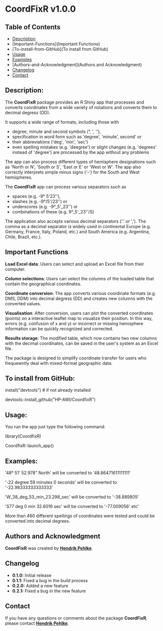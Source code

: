 # **CoordFixR v1.0.0**

## Table of Contents
- [Description](Description)
- [Important-Functions](Important Functions)
- [To-install-from-GitHub](To install from GitHub)
- [Usage](Usage)
- [Examples](Examples)
- [Authors-and-Acknowledgment](Authors and Acknowledgment)
- [Changelog](Changelog)
- [Contact](Contact)



## **Description:**


The **CoordFixR** package provides an R Shiny app that processes and converts coordinates from a wide variety of notations and converts them to decimal degress (DD).

It supports a wide range of formats, including those with 
- degree, minute and second symbols (°, ', ''),
- specification in word form such as 'degree', 'minute', second' or
- their abbreviations ('deg', 'min', 'sec')
- even spelling mistakes (e.g. 'deegree') or slight changes (e.g. 'degrees' instead of 'degree') are processed by the app without any problems

The app can also process different types of hemisphere designations such as 'North or N', 'South or S', 'East or E' or 'West or W'. The app also correctly interprets simple minus signs ('-') for the South and West hemispheres.

The **CoordFixR** app can process various separators such as 
- spaces (e.g. -9° 5'23''), 
- slashes (e.g. -9°/5'/23'') or 
- underscores (e.g. -9°_5'_23'') or
- combinations of these (e.g. 9°_5'_23''/S)

The application also accepts various decimal separators ('.' or ','). 
The comma as a decimal separator is widely used in continental Europe (e.g. Germany, France, Italy, Poland, etc.) and South America (e.g. Argentina, Chile, Brazil, etc.).



## **Important Functions**


**Load Excel data**: Users can select and upload an Excel file from their computer.

**Column selections**: Users can select the columns of the loaded table that contain the geographical coordinates.

**Coordinate conversion**: The app converts various coordinate formats (e.g. DMS, DDM) into decimal degress (DD) and creates new columns with the converted values.

**Visualisation**: After conversion, users can plot the converted coordinates (points) on a interactive leaflet map to visualize their position. In this way, errors (e.g. confusion of x and y) or incorrect or missing hemisphere information can be quickly recognized and corrected.

**Results storage**: The modified table, which now contains two new columns with the decimal coordinates, can be saved in the user's system as an Excel file.

The package is designed to simplify coordinate transfer for users who frequewntly deal with mixed-format geographic data.



## **To install from GitHub:**


install("devtools") # if not already installed

devtools::install_github("HP-AWI/CoordfixR")


## **Usage:**

You run the app just type the following command:

library(CoordfixR)

CoordfixR::launch_app()


## **Examples:**


'48° 51' 52.978" North'    will be converted to    '48.86471611111111'

'-22 degree 59 minutes 0 seconds'    will be converted to    '-22.98333333333333'

'W_38_deg_53_min_23.298_sec'    will be converted to    '-38.889805'

'S77 deg 0 min 32.6016 sec'    will be converted to    '-77.009056'
etc'

More than 460 different spellings of coordinates were tested and could be converted into decimal degrees.

## **Authors and Acknowledgment**

**CoordFixR** was created by **[Hendrik Pehlke](https://github.com/uHP-AWI)**.

## **Changelog**

- **0.1.0:** Initial release
- **0.1.1:** Fixed a bug in the build process
- **0.2.0:** Added a new feature
- **0.2.1:** Fixed a bug in the new feature

## **Contact**

If you have any questions or comments about the package **CoordFixR**, please contact **[Hendrik Pehlke](hendrik.pehlke@awi.de)**.
